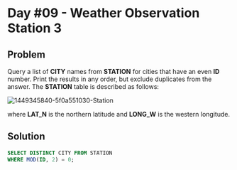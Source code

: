 # Day #09 - Weather Observation Station 3
## Problem

Query a list of **CITY** names from **STATION** for cities that have an even **ID** number. Print the results in any order, but exclude duplicates from the answer.
The **STATION** table is described as follows:

![1449345840-5f0a551030-Station](https://github.com/abheeshtsingh2803/HackerRank_SQL/assets/131380599/d2343831-c33a-46f6-b3e7-fc8ed9ea260c)


where **LAT_N** is the northern latitude and **LONG_W** is the western longitude.

## Solution
```sql
SELECT DISTINCT CITY FROM STATION
WHERE MOD(ID, 2) = 0;
```
